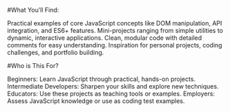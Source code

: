 #What You’ll Find:

Practical examples of core JavaScript concepts like DOM manipulation, API integration, and ES6+ features.
Mini-projects ranging from simple utilities to dynamic, interactive applications.
Clean, modular code with detailed comments for easy understanding.
Inspiration for personal projects, coding challenges, and portfolio building.

#Who is This For?

Beginners: Learn JavaScript through practical, hands-on projects.
Intermediate Developers: Sharpen your skills and explore new techniques.
Educators: Use these projects as teaching tools or examples.
Employers: Assess JavaScript knowledge or use as coding test examples.
